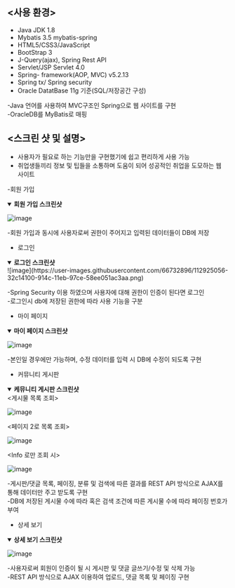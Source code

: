 ## <사용 환경>
- Java JDK 1.8
- Mybatis 3.5 mybatis-spring
- HTML5/CSS3/JavaScript
- BootStrap 3
- J-Query(ajax), Spring Rest API
- Servlet/JSP Servlet 4.0
- Spring- framework(AOP, MVC)  v5.2.13
- Spring tx/ Spring security
- Oracle DatatBase 11g 기준(SQL/저장공간 구성)

-Java 언어를 사용하여 MVC구조인 Spring으로 웹 사이트를 구현   
-OracleDB를  MyBatis로 매핑

## <스크린 샷 및 설명>

- 사용자가 필요로 하는 기능만을 구현했기에 쉽고 편리하게 사용 가능
- 취업생들끼리 정보 및 팁들을 소통하며 도움이 되어 성공적인 취업을 도모하는 웹 사이트

-회원 가입
<details open>
  <summary> 
    <b>회원 가입 스크린샷</b><br>
  </summary>

![image](https://user-images.githubusercontent.com/66732896/112924723-a151cf00-914b-11eb-85ce-d642ade15111.png)

</details>

-회원 가입과 동시에 사용자로써 권한이 주어지고 입력된 데이터들이 DB에 저장


- 로그인
<details open>
  <summary> 
    <b>로그인 스크린샷</b><br>
  </summary>
![image](https://user-images.githubusercontent.com/66732896/112925056-32c14100-914c-11eb-97ce-58ee051ac3aa.png)

</details>

-Spring Security 이용 하였으며 사용자에 대해 권한이 인증이 된다면 로그인   
-로그인시 db에 저장된 권한에 따라 사용 기능을 구분

- 마이 페이지

<details open>
  <summary> 
    <b>마이 페이지 스크린샷</b><br>
  </summary>
  
![image](https://user-images.githubusercontent.com/66732896/112925199-7156fb80-914c-11eb-99a2-085ca20e6409.png)

</details>

-본인일 경우에만 가능하며, 수정 데이터를 입력 시 DB에 수정이 되도록 구현

- 커뮤니티 게시판
 
<details open>
  <summary> 
    <b>케뮤니티 게시판 스크린샷</b><br>
  </summary>
<게시물 목록 조회>

![image](https://user-images.githubusercontent.com/66732896/112925344-af541f80-914c-11eb-8da1-8e1672048780.png)

<페이지 2로 목록 조회>

![image](https://user-images.githubusercontent.com/66732896/112925549-00fcaa00-914d-11eb-963e-5c50c1621745.png)

<Info 로만 조회 시>

![image](https://user-images.githubusercontent.com/66732896/112925483-e88c8f80-914c-11eb-939c-bd2e6e992e19.png)

</details>

-게시판/댓글 목록, 페이징, 분류 및 검색에 따른 결과를 REST API 방식으로 AJAX를 통해 데이터만 주고 받도록 구현   
-DB에 저장된 게시물 수에 따라 혹은 검색 조건에 따른 게시물 수에 따라 페이징 번호가 부여


- 상세 보기 

<details open>
  <summary> 
    <b>상세 보기 스크린샷</b><br>
  </summary>

  ![image](https://user-images.githubusercontent.com/66732896/112926119-f098ff00-914d-11eb-85ef-a9741d910ff0.png)

</details>

-사용자로써 회원이 인증이 될 시 게시판 및 댓글 글쓰기/수정 및 삭제 가능   
-REST API 방식으로 AJAX 이용하여 업로드, 댓글 목록 및 페이징 구현



